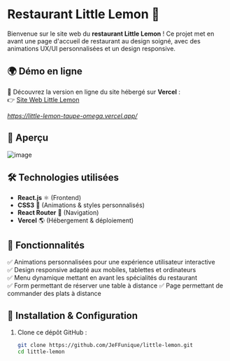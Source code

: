 # Restaurant Little Lemon 🍋

Bienvenue sur le site web du **restaurant Little Lemon** ! Ce projet met en avant une page d'accueil de restaurant au design soigné, avec des animations UX/UI personnalisées et un design responsive.  

## 🌍 Démo en ligne  
🚀 Découvrez la version en ligne du site hébergé sur **Vercel** :  
👉 [Site Web Little Lemon](https://your-vercel-project.vercel.app)  

*https://little-lemon-taupe-omega.vercel.app/*  

## 📸 Aperçu  
![image](https://github.com/user-attachments/assets/6c8046bd-09b9-4b60-926d-95d85a071f2c)
## 🛠️ Technologies utilisées  
- **React.js** ⚛️ (Frontend)  
- **CSS3** 🎨 (Animations & styles personnalisés)  
- **React Router** 🔀 (Navigation)  
- **Vercel** 🌎 (Hébergement & déploiement)  

## 🚀 Fonctionnalités  
✅ Animations personnalisées pour une expérience utilisateur interactive  
✅ Design responsive adapté aux mobiles, tablettes et ordinateurs  
✅ Menu dynamique mettant en avant les spécialités du restaurant  
✅ Form permettant de réserver une table à distance
✅ Page permettant de commander des plats à distance

## 🔧 Installation & Configuration  
1. Clone ce dépôt GitHub :  
   ```sh
   git clone https://github.com/JeFFunique/little-lemon.git
   cd little-lemon

